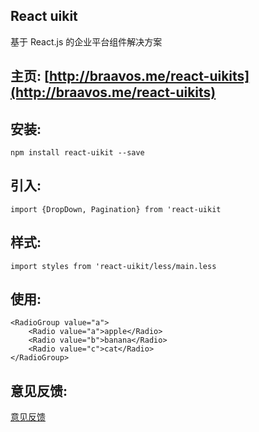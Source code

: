 ## React uikit

基于 React.js 的企业平台组件解决方案

## 主页: [http://braavos.me/react-uikits](http://braavos.me/react-uikits)

## 安装: 

```
npm install react-uikit --save
```

## 引入:

```
import {DropDown, Pagination} from 'react-uikit
```

## 样式:

```
import styles from 'react-uikit/less/main.less
```

## 使用:

```
<RadioGroup value="a">
    <Radio value="a">apple</Radio>
    <Radio value="b">banana</Radio>
    <Radio value="c">cat</Radio>
</RadioGroup>
```

## 意见反馈:

[意见反馈](https://github.com/jerryshew/react-uikits/issues)
